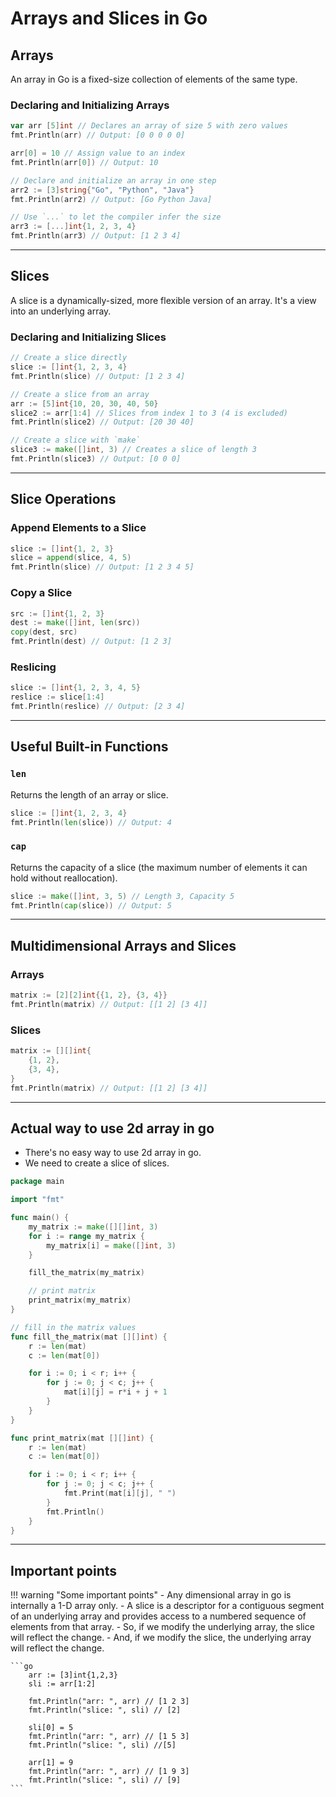 # Arrays and Slices in Go

## Arrays

An array in Go is a fixed-size collection of elements of the same type.

### Declaring and Initializing Arrays

```go
var arr [5]int // Declares an array of size 5 with zero values
fmt.Println(arr) // Output: [0 0 0 0 0]

arr[0] = 10 // Assign value to an index
fmt.Println(arr[0]) // Output: 10

// Declare and initialize an array in one step
arr2 := [3]string{"Go", "Python", "Java"}
fmt.Println(arr2) // Output: [Go Python Java]

// Use `...` to let the compiler infer the size
arr3 := [...]int{1, 2, 3, 4}
fmt.Println(arr3) // Output: [1 2 3 4]
```

---

## Slices

A slice is a dynamically-sized, more flexible version of an array. It's a view into an underlying array.

### Declaring and Initializing Slices

```go
// Create a slice directly
slice := []int{1, 2, 3, 4}
fmt.Println(slice) // Output: [1 2 3 4]

// Create a slice from an array
arr := [5]int{10, 20, 30, 40, 50}
slice2 := arr[1:4] // Slices from index 1 to 3 (4 is excluded)
fmt.Println(slice2) // Output: [20 30 40]

// Create a slice with `make`
slice3 := make([]int, 3) // Creates a slice of length 3
fmt.Println(slice3) // Output: [0 0 0]
```

---

## Slice Operations

### Append Elements to a Slice

```go
slice := []int{1, 2, 3}
slice = append(slice, 4, 5)
fmt.Println(slice) // Output: [1 2 3 4 5]
```

### Copy a Slice

```go
src := []int{1, 2, 3}
dest := make([]int, len(src))
copy(dest, src)
fmt.Println(dest) // Output: [1 2 3]
```

### Reslicing

```go
slice := []int{1, 2, 3, 4, 5}
reslice := slice[1:4]
fmt.Println(reslice) // Output: [2 3 4]
```

---

## Useful Built-in Functions

### `len`

Returns the length of an array or slice.

```go
slice := []int{1, 2, 3, 4}
fmt.Println(len(slice)) // Output: 4
```

### `cap`

Returns the capacity of a slice (the maximum number of elements it can hold without reallocation).

```go
slice := make([]int, 3, 5) // Length 3, Capacity 5
fmt.Println(cap(slice)) // Output: 5
```

---

## Multidimensional Arrays and Slices

### Arrays

```go
matrix := [2][2]int{{1, 2}, {3, 4}}
fmt.Println(matrix) // Output: [[1 2] [3 4]]
```

### Slices

```go
matrix := [][]int{
    {1, 2},
    {3, 4},
}
fmt.Println(matrix) // Output: [[1 2] [3 4]]
```

---

## Actual way to use 2d array in go

- There's no easy way to use 2d array in go.
- We need to create a slice of slices.

```go
package main

import "fmt"

func main() {
	my_matrix := make([][]int, 3)
	for i := range my_matrix {
		my_matrix[i] = make([]int, 3)
	}

	fill_the_matrix(my_matrix)

	// print matrix
	print_matrix(my_matrix)
}

// fill in the matrix values
func fill_the_matrix(mat [][]int) {
	r := len(mat)
	c := len(mat[0])

	for i := 0; i < r; i++ {
		for j := 0; j < c; j++ {
			mat[i][j] = r*i + j + 1
		}
	}
}

func print_matrix(mat [][]int) {
	r := len(mat)
	c := len(mat[0])

	for i := 0; i < r; i++ {
		for j := 0; j < c; j++ {
			fmt.Print(mat[i][j], " ")
		}
		fmt.Println()
	}
}
```

---

## Important points

!!! warning "Some important points"
    - Any dimensional array in go is internally a 1-D array only.
    - A slice is a descriptor for a contiguous segment of an underlying array and provides access to a numbered sequence of elements from that array.
    - So, if we modify the underlying array, the slice will reflect the change.
    - And, if we modify the slice, the underlying array will reflect the change.

    ```go
        arr := [3]int{1,2,3}
        sli := arr[1:2]

        fmt.Println("arr: ", arr) // [1 2 3]
        fmt.Println("slice: ", sli) // [2]

        sli[0] = 5
        fmt.Println("arr: ", arr) // [1 5 3]
        fmt.Println("slice: ", sli) //[5]

        arr[1] = 9
        fmt.Println("arr: ", arr) // [1 9 3]
        fmt.Println("slice: ", sli) // [9]
    ```
